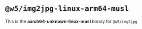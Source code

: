 # `@w5/img2jpg-linux-arm64-musl`

This is the **aarch64-unknown-linux-musl** binary for `@w5/img2jpg`
